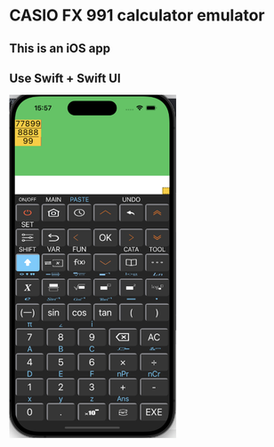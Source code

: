 # CASIO FX 991 calculator emulator
## This is an iOS app
## Use Swift + Swift UI

<img src="https://github.com/gfso2000/t991ios/blob/main/casio%20fx%20991.png" alt="Example Image" width="300">
